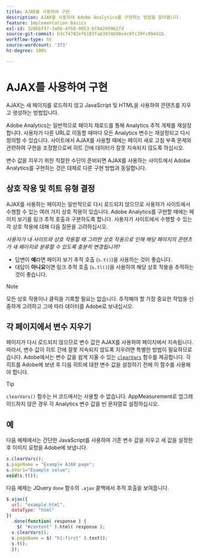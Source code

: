 ```yaml
---
title: AJAX를 사용하여 구현
description: AJAX를 사용하여 Adobe Analytics를 구현하는 방법을 알아봅니다.
feature: Implementation Basics
exl-id: 3286bf97-3a66-4f68-9053-bf84269962fd
source-git-commit: b3c74782ef6183fa63674b98e4c0fc39fc09441b
workflow-type: ht
source-wordcount: '373'
ht-degree: 100%

---
```


# AJAX를 사용하여 구현

AJAX는 새 페이지를 로드하지 않고 JavaScript 및 HTML을 사용하여 콘텐츠를 지우고 생성하는 방법입니다.

Adobe Analytics는 일반적으로 페이지 재로드를 통해 Analytics 추적 개체를 재설정합니다. 사용자가 다른 URL로 이동할 때마다 모든 Analytics 변수는 재설정되고 다시 정의할 수 있습니다. 사이트에서 AJAX를 사용할 때에는 페이지 새로 고침 부족 문제와 관련하여 구현을 조정함으로써 히트 간에 데이터가 잘못 지속되지 않도록 하십시오.

변수 값을 지우기 위한 적절한 수단이 준비되면 AJAX를 사용하는 사이트에서 Adobe Analytics를 구현하는 것은 대체로 다른 구현 방법과 동일합니다.

## 상호 작용 및 히트 유형 결정

AJAX를 사용하는 페이지는 일반적으로 다시 로드되지 않으므로 사용자가 사이트에서 수행할 수 있는 여러 가지 상호 작용이 있습니다. Adobe Analytics를 구현할 때에는 페이지 보기를 링크 추적 호출과 구분하도록 합니다. 사용자가 사이트에서 수행할 수 있는 각 상호 작용에 대해 다음 질문을 고려하십시오.

*사용자가 내 사이트와 상호 작용할 때 그러한 상호 작용으로 인해 해당 페이지의 콘텐츠가 새 페이지로 분류할 수 있도록 충분히 변경됩니까?*

* 답변이 **예**&#x200B;라면 페이지 보기 추적 호출 (`s.t()`)을 사용하는 것이 좋습니다.
* 대답이 **아니요**&#x200B;이면 링크 추적 호출 (`s.tl()`)을 사용하여 해당 상호 작용을 추적하는 것이 좋습니다.

>[!NOTE]
>
>모든 상호 작용이나 클릭을 기록할 필요는 없습니다. 추적해야 할 가장 중요한 작업을 신중하게 고려하고 그에 따라 데이터를 Adobe로 보내십시오.

## 각 페이지에서 변수 지우기

페이지가 다시 로드되지 않으므로 변수 값은 AJAX를 사용하여 페이지에서 지속됩니다. 따라서, 변수 값이 히트 간에 잘못 지속되지 않도록 지우려면 특별한 방법이 필요하므로 습니다. Adobe에서는 변수 값을 쉽게 지울 수 있는 [`clearVars`](../vars/functions/clearvars.md) 함수를 제공합니다. 각 히트를 Adobe에 보낸 후 다음 히트에 대한 변수 값을 설정하기 전에 이 함수를 사용해야 합니다.

>[!TIP]
>
>`clearVars()` 함수는 H 코드에서는 사용할 수 없습니다. AppMeasurement로 업그레이드하지 않은 경우 각 Analytics 변수 값을 빈 문자열로 설정하십시오.

## 예

다음 예제에서는 간단한 JavaScript를 사용하여 기존 변수 값을 지우고 새 값을 설정한 후 이미지 요청을 Adobe에 보냅니다.

```js
s.clearVars();
s.pageName = "Example AJAX page";
s.eVar1="Example value";
void(s.t());
```

다음 예제는 JQuery `done` 함수의 `.ajax` 콜백에서 추적 호출을 보여줍니다.

```js
$.ajax({
  url: "example.html",
  dataType: "html"
})
  .done(function( response ) {
    $( "#content" ).html( response );
  s.clearVars();
  s.pageName = $( "h1:first" ).text();
  s.t();
  });
```

